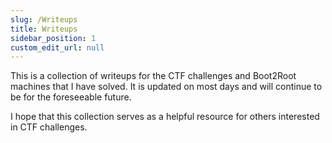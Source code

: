 ```yaml
---
slug: /Writeups
title: Writeups
sidebar_position: 1
custom_edit_url: null
---
```


This is a collection of writeups for the CTF challenges and Boot2Root machines that I have solved. 
It is updated on most days and will continue to be for the foreseeable future.

I hope that this collection serves as a helpful resource for others interested in CTF challenges.
